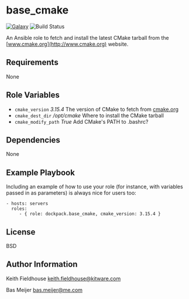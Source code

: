 base_cmake
==========
[![Galaxy](https://img.shields.io/badge/galaxy-dockpack.base__cmake-blue.svg?style=flat)](https://galaxy.ansible.com/dockpack/base_cmake)
![Build Status](https://api.travis-ci.com/dockpack/base_cmake.svg)

An Ansible role to fetch and install the latest CMake tarball from the [www.cmake.org](http://www.cmake.org) website.

Requirements
------------

None

Role Variables
--------------

* `cmake_version`  *3.15.4* The version of CMake to fetch from [cmake.org](http://www.cmake.org)
* `cmake_dest_dir`  */opt/cmake* Where to install the CMake tarball
* `cmake_modify_path`  *True* Add CMake's PATH to .bashrc?

Dependencies
------------

None

Example Playbook
----------------

Including an example of how to use your role (for instance, with variables passed in as parameters) is always nice for users too:

    - hosts: servers
      roles:
         - { role: dockpack.base_cmake, cmake_version: 3.15.4 }

License
-------

BSD

Author Information
------------------

Keith Fieldhouse
keith.fieldhouse@kitware.com

Bas Meijer
bas.meijer@me.com
